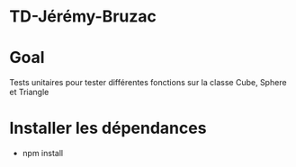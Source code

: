 # TD-Jérémy-Bruzac

# Goal

Tests unitaires pour tester différentes fonctions sur la classe Cube, Sphere et Triangle

# Installer les dépendances

- npm install
